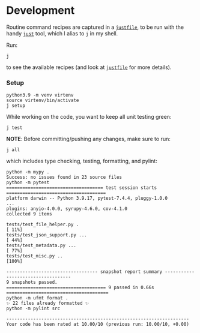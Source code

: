 # Development

Routine command recipes are captured in a [`justfile`](justfile),
to be run with the handy [`just`](https://github.com/casey/j) tool,
which I alias to `j` in my shell.

Run:
```shell
j
```
to see the available recipes (and look at [`justfile`](justfile) for more details).

### Setup

```shell
python3.9 -m venv virtenv
source virtenv/bin/activate
j setup
```

While working on the code, you want to keep all unit testing green:
```shell
j test
```

**NOTE**: Before committing/pushing any changes, make sure to run:
```shell
j all
```
which includes type checking, testing, formatting, and pylint:
```text
python -m mypy .
Success: no issues found in 23 source files
python -m pytest
==================================== test session starts =====================================
platform darwin -- Python 3.9.17, pytest-7.4.4, pluggy-1.0.0
...
plugins: anyio-4.0.0, syrupy-4.6.0, cov-4.1.0
collected 9 items

tests/test_file_helper.py .                                                            [ 11%]
tests/test_json_support.py ...                                                         [ 44%]
tests/test_metadata.py ...                                                             [ 77%]
tests/test_misc.py ..                                                                  [100%]

---------------------------------- snapshot report summary -----------------------------------
9 snapshots passed.
===================================== 9 passed in 0.66s ======================================
python -m ufmt format .
✨ 22 files already formatted ✨
python -m pylint src

--------------------------------------------------------------------
Your code has been rated at 10.00/10 (previous run: 10.00/10, +0.00)
```

